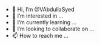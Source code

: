 - 👋 Hi, I’m @VAbdullaSyed
- 👀 I’m interested in ...
- 🌱 I’m currently learning ...
- 💞️ I’m looking to collaborate on ...
- 📫 How to reach me ...

<!---
VAbdullaSyed/VAbdullaSyed is a ✨ special ✨ repository because its `README.md` (this file) appears on your GitHub profile.
You can click the Preview link to take a look at your changes.
--->
